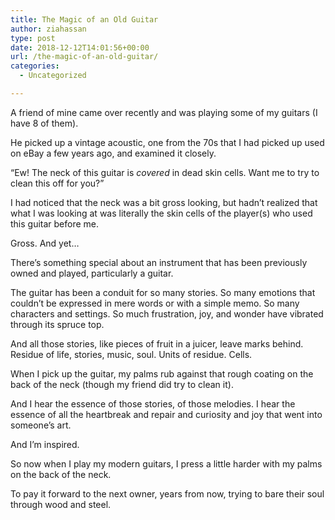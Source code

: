 ```yaml
---
title: The Magic of an Old Guitar
author: ziahassan
type: post
date: 2018-12-12T14:01:56+00:00
url: /the-magic-of-an-old-guitar/
categories:
  - Uncategorized

---
```

A friend of mine came over recently and was playing some of my guitars (I have 8 of them).

He picked up a vintage acoustic, one from the 70s that I had picked up used on eBay a few years ago, and examined it closely.

“Ew! The neck of this guitar is _covered_ in dead skin cells. Want me to try to clean this off for you?”

I had noticed that the neck was a bit gross looking, but hadn&#8217;t realized that what I was looking at was literally the skin cells of the player(s) who used this guitar before me.

Gross. And yet&#8230;

There&#8217;s something special about an instrument that has been previously owned and played, particularly a guitar.

The guitar has been a conduit for so many stories. So many emotions that couldn&#8217;t be expressed in mere words or with a simple memo. So many characters and settings. So much frustration, joy, and wonder have vibrated through its spruce top.

And all those stories, like pieces of fruit in a juicer, leave marks behind. Residue of life, stories, music, soul. Units of residue. Cells.

When I pick up the guitar, my palms rub against that rough coating on the back of the neck (though my friend did try to clean it).

And I hear the essence of those stories, of those melodies. I hear the essence of all the heartbreak and repair and curiosity and joy that went into someone&#8217;s art.

And I&#8217;m inspired.

So now when I play my modern guitars, I press a little harder with my palms on the back of the neck.

To pay it forward to the next owner, years from now, trying to bare their soul through wood and steel.